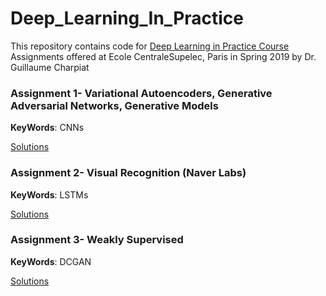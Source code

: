# Deep_Learning_In_Practice
This repository contains code for [Deep Learning in Practice Course](https://www.lri.fr/~gcharpia/deeppractice/) Assignments offered at Ecole CentraleSupelec, Paris in Spring 2019 by Dr. Guillaume Charpiat

### Assignment 1- Variational Autoencoders, Generative Adversarial Networks, Generative Models

__KeyWords__: CNNs

[Solutions](Assignment1/TD-GAN-VAE.ipynb)
 
 ### Assignment 2- Visual Recognition (Naver Labs)
 
 __KeyWords__: LSTMs
 
 [Solutions](Assignment_2_Naver_Labs/RAI_TSOU_Deep_Learning_in_Practice_Assignment2_Naver_Labs.pdf)
 
 ### Assignment 3- Weakly Supervised
 
  __KeyWords__: DCGAN
 
  [Solutions](Assignment_3/RAI_Ayush_K.ipynb)
